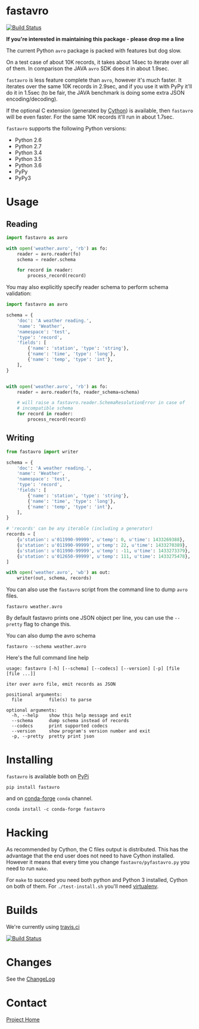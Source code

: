 fastavro
========
[![Build Status](https://travis-ci.org/tebeka/fastavro.svg?branch=master)](https://travis-ci.org/tebeka/fastavro)

**If you're interested in maintaining this package - please drop me a line**

The current Python `avro` package is packed with features but dog slow.

On a test case of about 10K records, it takes about 14sec to iterate over all of
them. In comparison the JAVA `avro` SDK does it in about 1.9sec.

`fastavro` is less feature complete than `avro`, however it's much faster. It
iterates over the same 10K records in 2.9sec, and if you use it with PyPy it'll
do it in 1.5sec (to be fair, the JAVA benchmark is doing some extra JSON
encoding/decoding).

If the optional C extension (generated by [Cython][cython]) is available, then
`fastavro` will be even faster. For the same 10K records it'll run in about
1.7sec.

`fastavro` supports the following Python versions:

* Python 2.6
* Python 2.7
* Python 3.4
* Python 3.5
* Python 3.6
* PyPy
* PyPy3

[Cython]: http://cython.org/

Usage
=====

Reading
-------


```python
import fastavro as avro

with open('weather.avro', 'rb') as fo:
    reader = avro.reader(fo)
    schema = reader.schema

    for record in reader:
        process_record(record)
```

You may also explicitly specify reader schema to perform schema validation:

```python
import fastavro as avro

schema = {
    'doc': 'A weather reading.',
    'name': 'Weather',
    'namespace': 'test',
    'type': 'record',
    'fields': [
        {'name': 'station', 'type': 'string'},
        {'name': 'time', 'type': 'long'},
        {'name': 'temp', 'type': 'int'},
    ],
}


with open('weather.avro', 'rb') as fo:
    reader = avro.reader(fo, reader_schema=schema)

    # will raise a fastavro.reader.SchemaResolutionError in case of
    # incompatible schema
    for record in reader:
        process_record(record)
```

Writing
-------

```python
from fastavro import writer

schema = {
    'doc': 'A weather reading.',
    'name': 'Weather',
    'namespace': 'test',
    'type': 'record',
    'fields': [
        {'name': 'station', 'type': 'string'},
        {'name': 'time', 'type': 'long'},
        {'name': 'temp', 'type': 'int'},
    ],
}

# 'records' can be any iterable (including a generator)
records = [
    {u'station': u'011990-99999', u'temp': 0, u'time': 1433269388},
    {u'station': u'011990-99999', u'temp': 22, u'time': 1433270389},
    {u'station': u'011990-99999', u'temp': -11, u'time': 1433273379},
    {u'station': u'012650-99999', u'temp': 111, u'time': 1433275478},
]

with open('weather.avro', 'wb') as out:
    writer(out, schema, records)
```

You can also use the `fastavro` script from the command line to dump `avro`
files.

    fastavro weather.avro

By default fastavro prints one JSON object per line, you can use the `--pretty`
flag to change this.

You can also dump the avro schema

    fastavro --schema weather.avro


Here's the full command line help

    usage: fastavro [-h] [--schema] [--codecs] [--version] [-p] [file [file ...]]

    iter over avro file, emit records as JSON

    positional arguments:
      file          file(s) to parse

    optional arguments:
      -h, --help    show this help message and exit
      --schema      dump schema instead of records
      --codecs      print supported codecs
      --version     show program's version number and exit
      -p, --pretty  pretty print json

Installing
==========
`fastavro` is available both on [PyPi](http://pypi.python.org/pypi) 

    pip install fastavro

and on [conda-forge](https://conda-forge.github.io) `conda` channel.

    conda install -c conda-forge fastavro

Hacking
=======

As recommended by Cython, the C files output is distributed. This has the
advantage that the end user does not need to have Cython installed. However it
means that every time you change `fastavro/pyfastavro.py` you need to run
`make`.

For `make` to succeed you need both python and Python 3 installed, Cython on both
of them. For `./test-install.sh` you'll need [virtualenv][venv].

[venv]: http://pypi.python.org/pypi/virtualenv

Builds
======

We're currently using [travis.ci](http://travis-ci.org/#!/tebeka/fastavro)

[![Build Status](https://travis-ci.org/tebeka/fastavro.svg?branch=master)](https://travis-ci.org/tebeka/fastavro)


Changes
=======

See the [ChangeLog]

[ChangeLog]: https://github.com/tebeka/fastavro/blob/master/ChangeLog

Contact
=======

[Project Home](https://github.com/tebeka/fastavro)
